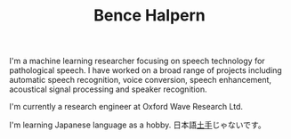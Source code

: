 ﻿---
permalink: /
title: "Bence Halpern"
excerpt: "About me"
author_profile: true
redirect_from: 
  - /about/
  - /about.html
---

I'm a machine learning researcher focusing on speech technology for pathological speech.
I have worked on a broad range of projects including automatic speech recognition, voice conversion, speech enhancement,
acoustical signal processing and speaker recognition.

I'm currently a research engineer at Oxford Wave Research Ltd.

I'm learning Japanese language as a hobby. 日本語[土手](https://youtu.be/Hr2pUnf5OeM)じゃないです。

